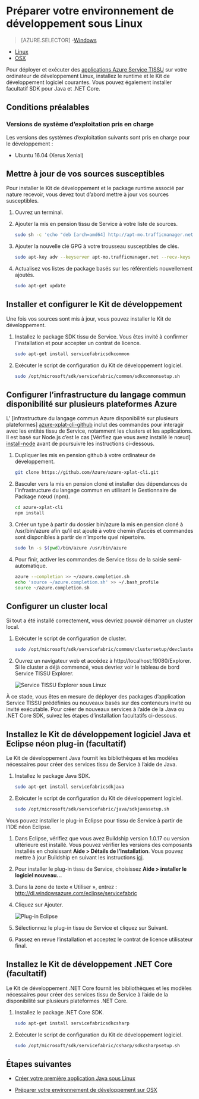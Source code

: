 <properties
   pageTitle="Configurer votre environnement de développement sur Linux | Microsoft Azure"
   description="Installez le runtime et le Kit de développement logiciel et créer un cluster de développement local sur Linux. Au terme de ce programme d’installation, vous serez prêt à créer des applications."
   services="service-fabric"
   documentationCenter=".net"
   authors="seanmck"
   manager="timlt"
   editor=""/>

<tags
   ms.service="service-fabric"
   ms.devlang="dotNet"
   ms.topic="get-started-article"
   ms.tgt_pltfrm="NA"
   ms.workload="NA"
   ms.date="09/26/2016"
   ms.author="seanmck"/>

# <a name="prepare-your-development-environment-on-linux"></a>Préparer votre environnement de développement sous Linux


> [AZURE.SELECTOR]
-[Windows](service-fabric-get-started.md)
- [Linux](service-fabric-get-started-linux.md)
- [OSX](service-fabric-get-started-mac.md)

 Pour déployer et exécuter des [applications Azure Service TISSU](service-fabric-application-model.md) sur votre ordinateur de développement Linux, installez le runtime et le Kit de développement logiciel courantes. Vous pouvez également installer facultatif SDK pour Java et .NET Core.

## <a name="prerequisites"></a>Conditions préalables
### <a name="supported-operating-system-versions"></a>Versions de système d’exploitation pris en charge
Les versions des systèmes d’exploitation suivants sont pris en charge pour le développement :

- Ubuntu 16.04 (Xerus Xenial)

## <a name="update-your-apt-sources"></a>Mettre à jour de vos sources susceptibles

Pour installer le Kit de développement et le package runtime associé par nature recevoir, vous devez tout d’abord mettre à jour vos sources susceptibles.

1. Ouvrez un terminal.
2. Ajouter la mis en pension tissu de Service à votre liste de sources.

    ```bash
    sudo sh -c 'echo "deb [arch=amd64] http://apt-mo.trafficmanager.net/repos/servicefabric/ trusty main" > /etc/apt/sources.list.d/servicefabric.list'
    ```

3. Ajouter la nouvelle clé GPG à votre trousseau susceptibles de clés.

    ```bash
    sudo apt-key adv --keyserver apt-mo.trafficmanager.net --recv-keys 417A0893
    ```

4. Actualisez vos listes de package basés sur les référentiels nouvellement ajoutés.

    ```bash
    sudo apt-get update
    ```

## <a name="install-and-set-up-the-sdk"></a>Installer et configurer le Kit de développement

Une fois vos sources sont mis à jour, vous pouvez installer le Kit de développement.

1. Installez le package SDK tissu de Service. Vous êtes invité à confirmer l’installation et pour accepter un contrat de licence.

    ```bash
    sudo apt-get install servicefabricsdkcommon
    ```

2. Exécuter le script de configuration du Kit de développement logiciel.

    ```bash
    sudo /opt/microsoft/sdk/servicefabric/common/sdkcommonsetup.sh
    ```

## <a name="set-up-the-azure-cross-platform-cli"></a>Configurer l’infrastructure du langage commun disponibilité sur plusieurs plateformes Azure

L' [infrastructure du langage commun Azure disponibilité sur plusieurs plateformes] [ azure-xplat-cli-github] inclut des commandes pour interagir avec les entités tissu de Service, notamment les clusters et les applications. Il est basé sur Node.js c’est le cas [Vérifiez que vous avez installé le nœud] [ install-node] avant de poursuivre les instructions ci-dessous.

1. Dupliquer les mis en pension github à votre ordinateur de développement.

    ```bash
    git clone https://github.com/Azure/azure-xplat-cli.git
    ```

2. Basculer vers la mis en pension cloné et installer des dépendances de l’infrastructure du langage commun en utilisant le Gestionnaire de Package nœud (npm).

    ```bash
    cd azure-xplat-cli
    npm install
    ```

3. Créer un type à partir du dossier bin/azure la mis en pension cloné à /usr/bin/azure afin qu’il est ajouté à votre chemin d’accès et commandes sont disponibles à partir de n’importe quel répertoire.

    ```bash
    sudo ln -s $(pwd)/bin/azure /usr/bin/azure
    ```

4. Pour finir, activer les commandes de Service tissu de la saisie semi-automatique.

    ```bash
    azure --completion >> ~/azure.completion.sh
    echo 'source ~/azure.completion.sh' >> ~/.bash_profile
    source ~/azure.completion.sh
    ```

## <a name="set-up-a-local-cluster"></a>Configurer un cluster local

Si tout a été installé correctement, vous devriez pouvoir démarrer un cluster local.

1. Exécuter le script de configuration de cluster.

    ```bash
    sudo /opt/microsoft/sdk/servicefabric/common/clustersetup/devclustersetup.sh
    ```

2. Ouvrez un navigateur web et accédez à http://localhost:19080/Explorer. Si le cluster a déjà commencé, vous devriez voir le tableau de bord Service TISSU Explorer.

    ![Service TISSU Explorer sous Linux][sfx-linux]

À ce stade, vous êtes en mesure de déployer des packages d’application Service TISSU prédéfinies ou nouveaux basés sur des conteneurs invité ou invité exécutable. Pour créer de nouveaux services à l’aide de la Java ou .NET Core SDK, suivez les étapes d’installation facultatifs ci-dessous.

## <a name="install-the-java-sdk-and-eclipse-neon-plugin-optional"></a>Installez le Kit de développement logiciel Java et Eclipse néon plug-in (facultatif)

Le Kit de développement Java fournit les bibliothèques et les modèles nécessaires pour créer des services tissu de Service à l’aide de Java.

1. Installez le package Java SDK.

    ```bash
    sudo apt-get install servicefabricsdkjava
    ```

2. Exécuter le script de configuration du Kit de développement logiciel.

    ```bash
    sudo /opt/microsoft/sdk/servicefabric/java/sdkjavasetup.sh
    ```

Vous pouvez installer le plug-in Eclipse pour tissu de Service à partir de l’IDE néon Eclipse.

1. Dans Eclipse, vérifiez que vous avez Buildship version 1.0.17 ou version ultérieure est installé. Vous pouvez vérifier les versions des composants installés en choisissant **Aide > Détails de l’Installation**. Vous pouvez mettre à jour Buildship en suivant les instructions [ici][buildship-update].

2. Pour installer le plug-in tissu de Service, choisissez **Aide > installer le logiciel nouveau...**

3. Dans la zone de texte « Utiliser », entrez : http://dl.windowsazure.com/eclipse/servicefabric

4. Cliquez sur Ajouter.

    ![Plug-in Eclipse][sf-eclipse-plugin]

5. Sélectionnez le plug-in tissu de Service et cliquez sur Suivant.

6. Passez en revue l’installation et acceptez le contrat de licence utilisateur final.

## <a name="install-the-net-core-sdk-optional"></a>Installez le Kit de développement .NET Core (facultatif)

Le Kit de développement .NET Core fournit les bibliothèques et les modèles nécessaires pour créer des services tissu de Service à l’aide de la disponibilité sur plusieurs plateformes .NET Core.

1. Installez le package .NET Core SDK.

    ```bash
    sudo apt-get install servicefabricsdkcsharp
    ```

2. Exécuter le script de configuration du Kit de développement logiciel.

    ```bash
    sudo /opt/microsoft/sdk/servicefabric/csharp/sdkcsharpsetup.sh
    ```

## <a name="next-steps"></a>Étapes suivantes

- [Créer votre première application Java sous Linux](service-fabric-create-your-first-linux-application-with-java.md)

- [Préparer votre environnement de développement sur OSX](service-fabric-get-started-mac.md)


<!-- Links -->

[azure-xplat-cli-github]: https://github.com/Azure/azure-xplat-cli
[install-node]: https://nodejs.org/en/download/package-manager/#installing-node-js-via-package-manager
[buildship-update]: https://projects.eclipse.org/projects/tools.buildship

<!--Images -->

[sf-eclipse-plugin]: ./media/service-fabric-get-started-linux/service-fabric-eclipse-plugin.png
[sfx-linux]: ./media/service-fabric-get-started-linux/sfx-linux.png
